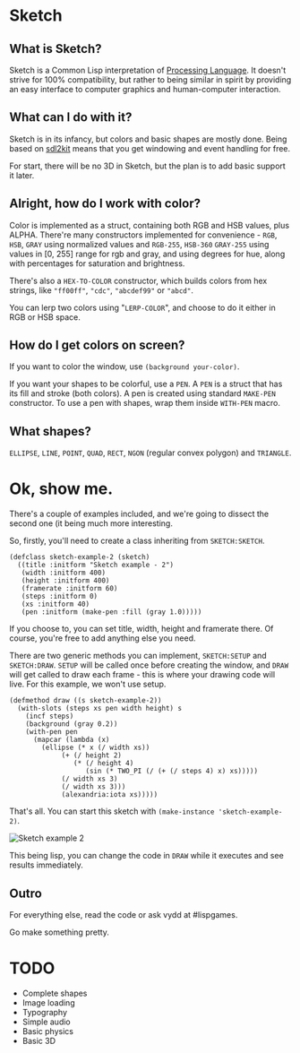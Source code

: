 # Sketch

## What is Sketch?

Sketch is a Common Lisp interpretation of [Processing Language](https://processing.org). It doesn't strive for 100% compatibility, but rather to being similar in spirit by providing an easy interface to computer graphics and human-computer interaction.

## What can I do with it?

Sketch is in its infancy, but colors and basic shapes are mostly done. Being based on [sdl2kit](https://github.com/lispgames/sdl2kit) means that you get windowing and event handling for free.

For start, there will be no 3D in Sketch, but the plan is to add basic support it later.

## Alright, how do I work with color?

Color is implemented as a struct, containing both RGB and HSB values, plus ALPHA. There're many constructors implemented for convenience - `RGB`, `HSB`, `GRAY` using normalized values and `RGB-255`, `HSB-360` `GRAY-255` using values in [0, 255] range for rgb and gray, and using degrees for hue, along with percentages for saturation and brightness.

There's also a `HEX-TO-COLOR` constructor, which builds colors from hex strings, like `"ff00ff"`, `"cdc"`, `"abcdef99"` or `"abcd"`.

You can lerp two colors using "`LERP-COLOR`", and choose to do it either in RGB or HSB space.

## How do I get colors on screen?

If you want to color the window, use `(background your-color)`.

If you want your shapes to be colorful, use a `PEN`. A `PEN` is a struct that has its fill and stroke (both colors). A pen is created using standard `MAKE-PEN` constructor. To use a pen with shapes, wrap them inside `WITH-PEN` macro.

## What shapes?

`ELLIPSE`, `LINE`, `POINT`, `QUAD`, `RECT`, `NGON` (regular convex polygon) and `TRIANGLE`.

# Ok, show me.

There's a couple of examples included, and we're going to dissect the second one (it being much more interesting.

So, firstly, you'll need to create a class inheriting from `SKETCH:SKETCH`.

```
(defclass sketch-example-2 (sketch)
  ((title :initform "Sketch example - 2")
   (width :initform 400)
   (height :initform 400)
   (framerate :initform 60)
   (steps :initform 0)
   (xs :initform 40)
   (pen :initform (make-pen :fill (gray 1.0)))))
```

If you choose to, you can set title, width, height and framerate there. Of course, you're free to add anything else you need.

There are two generic methods you can implement, `SKETCH:SETUP` and `SKETCH:DRAW`. `SETUP` will be called once before creating the window, and `DRAW` will get called to draw each frame - this is where your drawing code will live. For this example, we won't use setup.

```
(defmethod draw ((s sketch-example-2))
  (with-slots (steps xs pen width height) s
    (incf steps)
    (background (gray 0.2))
    (with-pen pen
      (mapcar (lambda (x)
		(ellipse (* x (/ width xs))
			 (+ (/ height 2)
			    (* (/ height 4)
			       (sin (* TWO_PI (/ (+ (/ steps 4) x) xs)))))
			 (/ width xs 3)
			 (/ width xs 3)))
			 (alexandria:iota xs)))))
```

That's all. You can start this sketch with `(make-instance 'sketch-example-2)`.

![Sketch example 2](http://idle.rs/~vydd/sketch/sketchexample2.png)

This being lisp, you can change the code in `DRAW` while it executes and see results immediately.

## Outro

For everything else, read the code or ask vydd at #lispgames. 

Go make something pretty.

# TODO

* Complete shapes
* Image loading
* Typography
* Simple audio
* Basic physics
* Basic 3D
